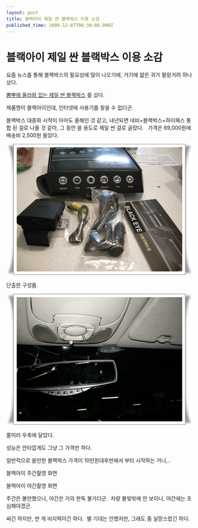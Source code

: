 ```yaml
---
layout: post
title: 블랙아이 제일 싼 블랙박스 이용 소감
published_time: 2009-12-07T08:30:00.000Z
---
```


# 블랙아이 제일 싼 블랙박스 이용 소감


요즘 뉴스를 통해 블랙박스의 필요성에 많이 나오기에, 거기에 얇은 귀가 팔랑거려 하나 샀다.

[뽐뿌에 올라와 있는 제일 싼 블랙박스](http://www.ppomppu.co.kr/zboard/view.php?id=ppomppu&page=8&sn1=&divpage=7&sn=off&ss=on&sc=off&select_arrange=headnum&desc=asc&no=35910) 를 샀다.

제품명이 블랙아이인데, 인터넷에 사용기를 찾을 수 없더군.

블랙박스 대중화 시작이 아마도 올해인 것 같고, 내년되면 네비+블랙박스+하이패스 통합 된 걸로 나올 것 같아, 그 동안 쓸 용도로 제일 싼 걸로 골랐다.   가격은 69,000원에 배송비 2,500원 들었다.

![](../pds/200912/06/80/a0109780_4b1bb69357d95.jpg)

단촐한 구성품.

![](../pds/200912/06/80/a0109780_4b1bb6951d50c.jpg)

룸미러 우축에 달았다.

성능은 안타깝게도 그냥 그 가격만 하다.

일반적으로 쓸만한 블랙박스 가격이 10만원대후반에서 부터 시작하는 거니,..

블랙아이 주간촬영 화면

블랙아이 야간촬영 화면

주간은 볼만했으나, 야간은 거의 판독 불가더군.  차량 불빛밖에 안 보이니, 야간에는 조심해야겠군.

싸긴 하지만, 싼 게 비지떡이긴 하다.  별 기대는 안했지만, 그래도 좀 실망스럽긴 하다.

